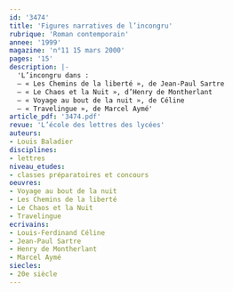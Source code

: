 ```yaml
---
id: '3474'
title: 'Figures narratives de l’incongru'
rubrique: 'Roman contemporain'
annee: '1999'
magazine: 'n°11 15 mars 2000'
pages: '15'
description: |-
  'L’incongru dans :
  – « Les Chemins de la liberté », de Jean-Paul Sartre
  – « Le Chaos et la Nuit », d’Henry de Montherlant
  – « Voyage au bout de la nuit », de Céline
  – « Travelingue », de Marcel Aymé'
article_pdf: '3474.pdf'
revue: 'L’école des lettres des lycées'
auteurs:
- Louis Baladier
disciplines:
- lettres
niveau_etudes:
- classes préparatoires et concours
oeuvres:
- Voyage au bout de la nuit
- Les Chemins de la liberté
- Le Chaos et la Nuit
- Travelingue
ecrivains:
- Louis-Ferdinand Céline
- Jean-Paul Sartre
- Henry de Montherlant
- Marcel Aymé
siecles:
- 20e siècle
---
```

